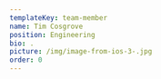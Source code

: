 ```yaml
---
templateKey: team-member
name: Tim Cosgrove
position: Engineering
bio: .
picture: /img/image-from-ios-3-.jpg
order: 0
---
```

